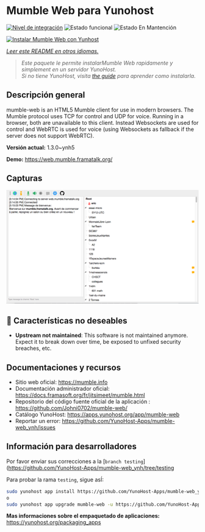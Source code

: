<!--
Este archivo README esta generado automaticamente<https://github.com/YunoHost/apps/tree/master/tools/readme_generator>
No se debe editar a mano.
-->

# Mumble Web para Yunohost

[![Nivel de integración](https://dash.yunohost.org/integration/mumble-web.svg)](https://dash.yunohost.org/appci/app/mumble-web) ![Estado funcional](https://ci-apps.yunohost.org/ci/badges/mumble-web.status.svg) ![Estado En Mantención](https://ci-apps.yunohost.org/ci/badges/mumble-web.maintain.svg)

[![Instalar Mumble Web con Yunhost](https://install-app.yunohost.org/install-with-yunohost.svg)](https://install-app.yunohost.org/?app=mumble-web)

*[Leer este README en otros idiomas.](./ALL_README.md)*

> *Este paquete le permite instalarMumble Web rapidamente y simplement en un servidor YunoHost.*  
> *Si no tiene YunoHost, visita [the guide](https://yunohost.org/install) para aprender como instalarla.*

## Descripción general

mumble-web is an HTML5 Mumble client for use in modern browsers.
The Mumble protocol uses TCP for control and UDP for voice. Running in a browser, both are unavailable to this client. Instead Websockets are used for control and WebRTC is used for voice (using Websockets as fallback if the server does not support WebRTC).

**Versión actual:** 1.3.0~ynh5

**Demo:** <https://web.mumble.framatalk.org/>

## Capturas

![Captura de Mumble Web](./doc/screenshots/screenshot.png)

## :red_circle: Características no deseables

- **Upstream not maintained**: This software is not maintained anymore. Expect it to break down over time, be exposed to unfixed security breaches, etc.

## Documentaciones y recursos

- Sitio web oficial: <https://mumble.info>
- Documentación administrador oficial: <https://docs.framasoft.org/fr/jitsimeet/mumble.html>
- Repositorio del código fuente oficial de la aplicación : <https://github.com/Johni0702/mumble-web/>
- Catálogo YunoHost: <https://apps.yunohost.org/app/mumble-web>
- Reportar un error: <https://github.com/YunoHost-Apps/mumble-web_ynh/issues>

## Información para desarrolladores

Por favor enviar sus correcciones a la [`branch testing`](https://github.com/YunoHost-Apps/mumble-web_ynh/tree/testing

Para probar la rama `testing`, sigue asÍ:

```bash
sudo yunohost app install https://github.com/YunoHost-Apps/mumble-web_ynh/tree/testing --debug
o
sudo yunohost app upgrade mumble-web -u https://github.com/YunoHost-Apps/mumble-web_ynh/tree/testing --debug
```

**Mas informaciones sobre el empaquetado de aplicaciones:** <https://yunohost.org/packaging_apps>
